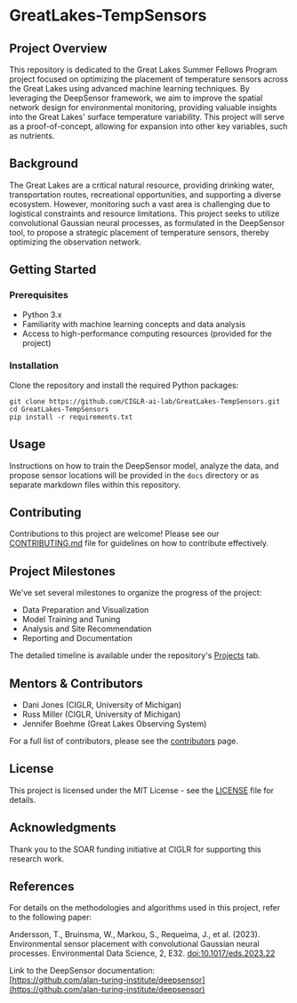 # GreatLakes-TempSensors

## Project Overview
This repository is dedicated to the Great Lakes Summer Fellows Program project focused on optimizing the placement of temperature sensors across the Great Lakes using advanced machine learning techniques. By leveraging the DeepSensor framework, we aim to improve the spatial network design for environmental monitoring, providing valuable insights into the Great Lakes' surface temperature variability. This project will serve as a proof-of-concept, allowing for expansion into other key variables, such as nutrients.

## Background
The Great Lakes are a critical natural resource, providing drinking water, transportation routes, recreational opportunities, and supporting a diverse ecosystem. However, monitoring such a vast area is challenging due to logistical constraints and resource limitations. This project seeks to utilize convolutional Gaussian neural processes, as formulated in the DeepSensor tool, to propose a strategic placement of temperature sensors, thereby optimizing the observation network.

## Getting Started
### Prerequisites
- Python 3.x
- Familiarity with machine learning concepts and data analysis
- Access to high-performance computing resources (provided for the project)

### Installation

Clone the repository and install the required Python packages:
 
    git clone https://github.com/CIGLR-ai-lab/GreatLakes-TempSensors.git
    cd GreatLakes-TempSensors
    pip install -r requirements.txt

## Usage
Instructions on how to train the DeepSensor model, analyze the data, and propose sensor locations will be provided in the `docs` directory or as separate markdown files within this repository.

## Contributing
Contributions to this project are welcome! Please see our [CONTRIBUTING.md](CONTRIBUTING.md) file for guidelines on how to contribute effectively.

## Project Milestones
We've set several milestones to organize the progress of the project:
- Data Preparation and Visualization 
- Model Training and Tuning
- Analysis and Site Recommendation
- Reporting and Documentation

The detailed timeline is available under the repository's [Projects](https://github.com/CIGLR-ai-lab/GreatLakes-TempSensors/projects) tab.

## Mentors & Contributors
- Dani Jones (CIGLR, University of Michigan)
- Russ Miller (CIGLR, University of Michigan)
- Jennifer Boehme (Great Lakes Observing System)

For a full list of contributors, please see the [contributors](https://github.com/CIGLR-ai-lab/GreatLakes-TempSensors/graphs/contributors) page.

## License
This project is licensed under the MIT License - see the [LICENSE](LICENSE) file for details.

## Acknowledgments
Thank you to the SOAR funding initiative at CIGLR for supporting this research work.

## References
For details on the methodologies and algorithms used in this project, refer to the following paper:

Andersson, T., Bruinsma, W., Markou, S., Requeima, J., et al. (2023). Environmental sensor placement with convolutional Gaussian neural processes. Environmental Data Science, 2, E32. [doi:10.1017/eds.2023.22](https://doi.org/10.1017/eds.2023.22)

Link to the DeepSensor documentation:  
[https://github.com/alan-turing-institute/deepsensor](https://github.com/alan-turing-institute/deepsensor)




   
